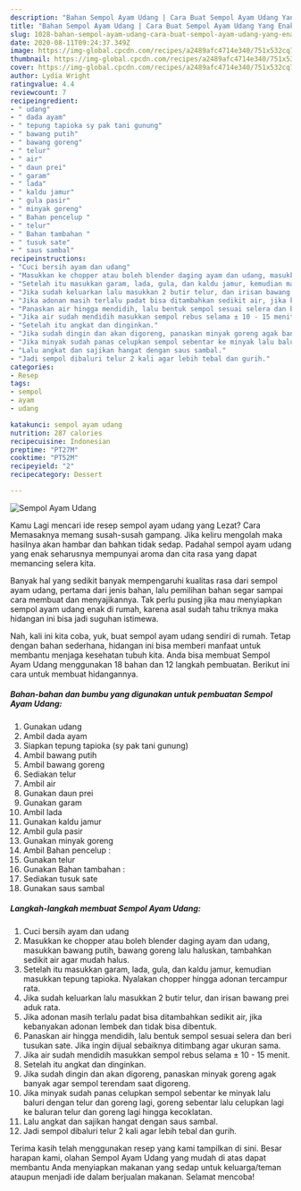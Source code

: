 ```yaml
---
description: "Bahan Sempol Ayam Udang | Cara Buat Sempol Ayam Udang Yang Enak Dan Lezat"
title: "Bahan Sempol Ayam Udang | Cara Buat Sempol Ayam Udang Yang Enak Dan Lezat"
slug: 1028-bahan-sempol-ayam-udang-cara-buat-sempol-ayam-udang-yang-enak-dan-lezat
date: 2020-08-11T09:24:37.349Z
image: https://img-global.cpcdn.com/recipes/a2489afc4714e340/751x532cq70/sempol-ayam-udang-foto-resep-utama.jpg
thumbnail: https://img-global.cpcdn.com/recipes/a2489afc4714e340/751x532cq70/sempol-ayam-udang-foto-resep-utama.jpg
cover: https://img-global.cpcdn.com/recipes/a2489afc4714e340/751x532cq70/sempol-ayam-udang-foto-resep-utama.jpg
author: Lydia Wright
ratingvalue: 4.4
reviewcount: 7
recipeingredient:
- " udang"
- " dada ayam"
- " tepung tapioka sy pak tani gunung"
- " bawang putih"
- " bawang goreng"
- " telur"
- " air"
- " daun prei"
- " garam"
- " lada"
- " kaldu jamur"
- " gula pasir"
- " minyak goreng"
- " Bahan pencelup "
- " telur"
- " Bahan tambahan "
- " tusuk sate"
- " saus sambal"
recipeinstructions:
- "Cuci bersih ayam dan udang"
- "Masukkan ke chopper atau boleh blender daging ayam dan udang, masukkan bawang putih, bawang goreng lalu haluskan, tambahkan sedikit air agar mudah halus."
- "Setelah itu masukkan garam, lada, gula, dan kaldu jamur, kemudian masukkan tepung tapioka. Nyalakan chopper hingga adonan tercampur rata."
- "Jika sudah keluarkan lalu masukkan 2 butir telur, dan irisan bawang prei aduk rata."
- "Jika adonan masih terlalu padat bisa ditambahkan sedikit air, jika kebanyakan adonan lembek dan tidak bisa dibentuk."
- "Panaskan air hingga mendidih, lalu bentuk sempol sesuai selera dan beri tusukan sate. Jika ingin dijual sebaiknya ditimbang agar ukuran sama."
- "Jika air sudah mendidih masukkan sempol rebus selama ± 10 - 15 menit."
- "Setelah itu angkat dan dinginkan."
- "Jika sudah dingin dan akan digoreng, panaskan minyak goreng agak banyak agar sempol terendam saat digoreng."
- "Jika minyak sudah panas celupkan sempol sebentar ke minyak lalu baluri dengan telur dan goreng lagi, goreng sebentar lalu celupkan lagi ke baluran telur dan goreng lagi hingga kecoklatan."
- "Lalu angkat dan sajikan hangat dengan saus sambal."
- "Jadi sempol dibaluri telur 2 kali agar lebih tebal dan gurih."
categories:
- Resep
tags:
- sempol
- ayam
- udang

katakunci: sempol ayam udang 
nutrition: 287 calories
recipecuisine: Indonesian
preptime: "PT27M"
cooktime: "PT52M"
recipeyield: "2"
recipecategory: Dessert

---
```



![Sempol Ayam Udang](https://img-global.cpcdn.com/recipes/a2489afc4714e340/751x532cq70/sempol-ayam-udang-foto-resep-utama.jpg)

Kamu Lagi mencari ide resep sempol ayam udang yang Lezat? Cara Memasaknya memang susah-susah gampang. Jika keliru mengolah maka hasilnya akan hambar dan bahkan tidak sedap. Padahal sempol ayam udang yang enak seharusnya mempunyai aroma dan cita rasa yang dapat memancing selera kita.



Banyak hal yang sedikit banyak mempengaruhi kualitas rasa dari sempol ayam udang, pertama dari jenis bahan, lalu pemilihan bahan segar sampai cara membuat dan menyajikannya. Tak perlu pusing jika mau menyiapkan sempol ayam udang enak di rumah, karena asal sudah tahu triknya maka hidangan ini bisa jadi suguhan istimewa.


Nah, kali ini kita coba, yuk, buat sempol ayam udang sendiri di rumah. Tetap dengan bahan sederhana, hidangan ini bisa memberi manfaat untuk membantu menjaga kesehatan tubuh kita. Anda bisa membuat Sempol Ayam Udang menggunakan 18 bahan dan 12 langkah pembuatan. Berikut ini cara untuk membuat hidangannya.

<!--inarticleads1-->

##### Bahan-bahan dan bumbu yang digunakan untuk pembuatan Sempol Ayam Udang:

1. Gunakan  udang
1. Ambil  dada ayam
1. Siapkan  tepung tapioka (sy pak tani gunung)
1. Ambil  bawang putih
1. Ambil  bawang goreng
1. Sediakan  telur
1. Ambil  air
1. Gunakan  daun prei
1. Gunakan  garam
1. Ambil  lada
1. Gunakan  kaldu jamur
1. Ambil  gula pasir
1. Gunakan  minyak goreng
1. Ambil  Bahan pencelup :
1. Gunakan  telur
1. Gunakan  Bahan tambahan :
1. Sediakan  tusuk sate
1. Gunakan  saus sambal




<!--inarticleads2-->

##### Langkah-langkah membuat Sempol Ayam Udang:

1. Cuci bersih ayam dan udang
1. Masukkan ke chopper atau boleh blender daging ayam dan udang, masukkan bawang putih, bawang goreng lalu haluskan, tambahkan sedikit air agar mudah halus.
1. Setelah itu masukkan garam, lada, gula, dan kaldu jamur, kemudian masukkan tepung tapioka. Nyalakan chopper hingga adonan tercampur rata.
1. Jika sudah keluarkan lalu masukkan 2 butir telur, dan irisan bawang prei aduk rata.
1. Jika adonan masih terlalu padat bisa ditambahkan sedikit air, jika kebanyakan adonan lembek dan tidak bisa dibentuk.
1. Panaskan air hingga mendidih, lalu bentuk sempol sesuai selera dan beri tusukan sate. Jika ingin dijual sebaiknya ditimbang agar ukuran sama.
1. Jika air sudah mendidih masukkan sempol rebus selama ± 10 - 15 menit.
1. Setelah itu angkat dan dinginkan.
1. Jika sudah dingin dan akan digoreng, panaskan minyak goreng agak banyak agar sempol terendam saat digoreng.
1. Jika minyak sudah panas celupkan sempol sebentar ke minyak lalu baluri dengan telur dan goreng lagi, goreng sebentar lalu celupkan lagi ke baluran telur dan goreng lagi hingga kecoklatan.
1. Lalu angkat dan sajikan hangat dengan saus sambal.
1. Jadi sempol dibaluri telur 2 kali agar lebih tebal dan gurih.




Terima kasih telah menggunakan resep yang kami tampilkan di sini. Besar harapan kami, olahan Sempol Ayam Udang yang mudah di atas dapat membantu Anda menyiapkan makanan yang sedap untuk keluarga/teman ataupun menjadi ide dalam berjualan makanan. Selamat mencoba!

